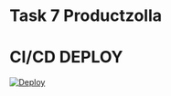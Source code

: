 # Task 7 Productzolla

# CI/CD DEPLOY

[![Deploy](https://github.com/kevinmpandoh/tugas-7-productzilla/actions/workflows/main.yml/badge.svg)](https://github.com/kevinmpandoh/tugas-7-productzilla/actions/workflows/main.yml)



